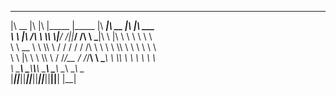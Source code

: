 

 ________  ___  ___  ________  ________  ________  ________  ___  ________
|\   __  \|\  \|\  \|\_____  \|\_____  \|\   ____\|\   __  \|\  \|\   ___  \
\ \  \|\ /\ \  \\\  \\|___/  /|\|___/  /\ \  \___|\ \  \|\  \ \  \ \  \\ \  \
 \ \   __  \ \  \\\  \   /  / /    /  / /\ \  \    \ \  \\\  \ \  \ \  \\ \  \
  \ \  \|\  \ \  \\\  \ /  /_/__  /  /_/__\ \  \____\ \  \\\  \ \  \ \  \\ \  \
   \ \_______\ \_______\\________\\________\ \_______\ \_______\ \__\ \__\\ \__\
    \|_______|\|_______|\|_______|\|_______|\|_______|\|_______|\|__|\|__| \|__|
